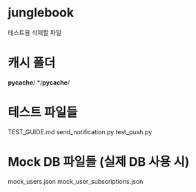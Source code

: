 # junglebook


테스트용 삭제할 파일
# 캐시 폴더
 __pycache__/
 */__pycache__/

# 테스트 파일들
TEST_GUIDE.md
send_notification.py
test_push.py

# Mock DB 파일들 (실제 DB 사용 시)
mock_users.json
mock_user_subscriptions.json
